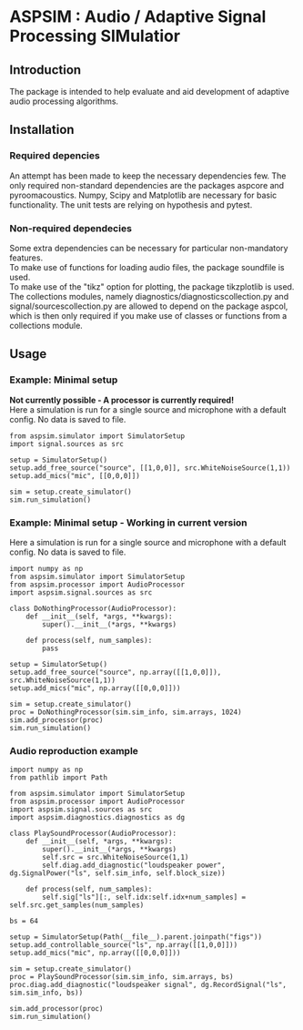 # ASPSIM : Audio / Adaptive Signal Processing SIMulatior

## Introduction
The package is intended to help evaluate and aid development of adaptive audio processing algorithms. 


## Installation

### Required depencies
An attempt has been made to keep the necessary dependencies few. The only required non-standard dependencies are the packages aspcore and pyroomacoustics. Numpy, Scipy and Matplotlib are necessary for basic functionality. The unit tests are relying on hypothesis and pytest. 

### Non-required dependecies
Some extra dependencies can be necessary for particular non-mandatory features. \
To make use of functions for loading audio files, the package soundfile is used. \
To make use of the "tikz" option for plotting, the package tikzplotlib is used. \
The collections modules, namely diagnostics/diagnosticscollection.py and signal/sourcescollection.py are allowed to depend on the package aspcol, which is then only required if you make use of classes or functions from a collections module. 

## Usage

### Example: Minimal setup
**Not currently possible - A processor is currently required!**\
Here a simulation is run for a single source and microphone with a default config. No data is saved to file.
```
from aspsim.simulator import SimulatorSetup
import signal.sources as src

setup = SimulatorSetup()
setup.add_free_source("source", [[1,0,0]], src.WhiteNoiseSource(1,1))
setup.add_mics("mic", [[0,0,0]])

sim = setup.create_simulator()
sim.run_simulation()
```

### Example: Minimal setup - Working in current version
Here a simulation is run for a single source and microphone with a default config. No data is saved to file.
```
import numpy as np
from aspsim.simulator import SimulatorSetup
from aspsim.processor import AudioProcessor
import aspsim.signal.sources as src

class DoNothingProcessor(AudioProcessor):
    def __init__(self, *args, **kwargs):
        super().__init__(*args, **kwargs)
    
    def process(self, num_samples):
        pass

setup = SimulatorSetup()
setup.add_free_source("source", np.array([[1,0,0]]), src.WhiteNoiseSource(1,1))
setup.add_mics("mic", np.array([[0,0,0]]))

sim = setup.create_simulator()
proc = DoNothingProcessor(sim.sim_info, sim.arrays, 1024)
sim.add_processor(proc)
sim.run_simulation()
```


### Audio reproduction example
```
import numpy as np
from pathlib import Path

from aspsim.simulator import SimulatorSetup
from aspsim.processor import AudioProcessor
import aspsim.signal.sources as src
import aspsim.diagnostics.diagnostics as dg

class PlaySoundProcessor(AudioProcessor):
    def __init__(self, *args, **kwargs):
        super().__init__(*args, **kwargs)
        self.src = src.WhiteNoiseSource(1,1)
        self.diag.add_diagnostic("loudspeaker power", dg.SignalPower("ls", self.sim_info, self.block_size))
    
    def process(self, num_samples):
        self.sig["ls"][:, self.idx:self.idx+num_samples] = self.src.get_samples(num_samples)

bs = 64

setup = SimulatorSetup(Path(__file__).parent.joinpath("figs"))
setup.add_controllable_source("ls", np.array([[1,0,0]]))
setup.add_mics("mic", np.array([[0,0,0]]))

sim = setup.create_simulator()
proc = PlaySoundProcessor(sim.sim_info, sim.arrays, bs)
proc.diag.add_diagnostic("loudspeaker signal", dg.RecordSignal("ls", sim.sim_info, bs))

sim.add_processor(proc)
sim.run_simulation()
```